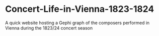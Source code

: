 # Concert-Life-in-Vienna-1823-1824
A quick website hosting a Gephi graph of the composers performed in Vienna during the 1823/24 concert season
